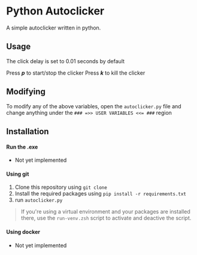Python Autoclicker
==================

A simple autoclicker written in python.

Usage
-----------------
The click delay is set to 0.01 seconds by default

Press ***p*** to start/stop the clicker
Press ***k*** to kill the clicker

Modifying
-----------------
To modify any of the above variables, open the `autoclicker.py` file and change anything under the `### =>> USER VARIABLES <<= ###` region

Installation
-----------------
#### Run the .exe
- Not yet implemented
#### Using git
1. Clone this repository using `git clone`
2. Install the required packages using `pip install -r requirements.txt`
3. run `autoclicker.py`
> If you're using a virtual environment and your packages are installed there, use the `run-venv.zsh` script to activate and deactive the script.

#### Using docker
- Not yet implemented
